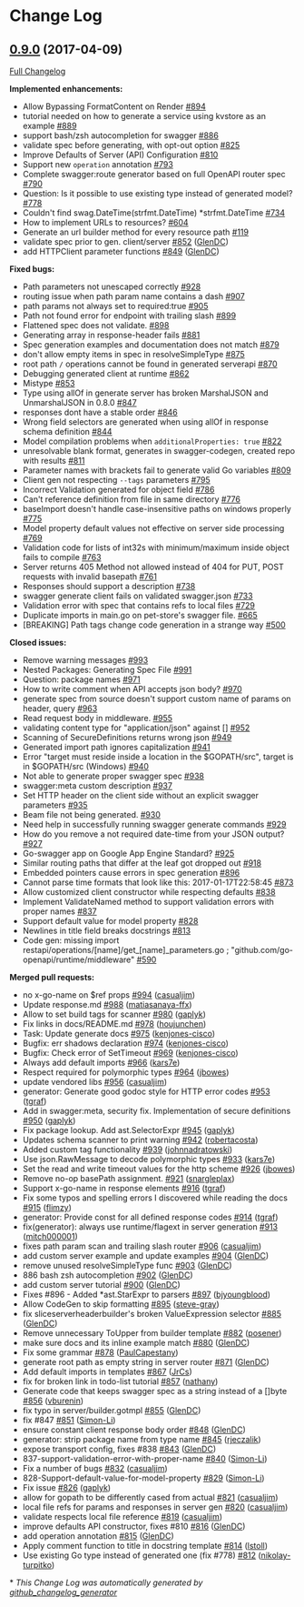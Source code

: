 # Change Log

## [0.9.0](https://github.com/M15t/go-swagger/tree/0.9.0) (2017-04-09)

[Full Changelog](https://github.com/M15t/go-swagger/compare/0.8.0...0.9.0)

**Implemented enhancements:**

- Allow Bypassing FormatContent on Render [\#894](https://github.com/M15t/go-swagger/issues/894)
- tutorial needed on how to generate a service using kvstore as an example [\#889](https://github.com/M15t/go-swagger/issues/889)
- support bash/zsh autocompletion for swagger [\#886](https://github.com/M15t/go-swagger/issues/886)
- validate spec before generating, with opt-out option [\#825](https://github.com/M15t/go-swagger/issues/825)
- Improve Defaults of Server \(API\) Configuration [\#810](https://github.com/M15t/go-swagger/issues/810)
- Support new `operation` annotation [\#793](https://github.com/M15t/go-swagger/issues/793)
- Complete swagger:route generator based on full OpenAPI router spec [\#790](https://github.com/M15t/go-swagger/issues/790)
- Question: Is it possible to use existing type instead of generated model? [\#778](https://github.com/M15t/go-swagger/issues/778)
- Couldn't find swag.DateTime\(strfmt.DateTime\) \*strfmt.DateTime [\#734](https://github.com/M15t/go-swagger/issues/734)
- How to implement URLs to resources? [\#604](https://github.com/M15t/go-swagger/issues/604)
- Generate an url builder method for every resource path [\#119](https://github.com/M15t/go-swagger/issues/119)
- validate spec prior to gen. client/server [\#852](https://github.com/M15t/go-swagger/pull/852) ([GlenDC](https://github.com/GlenDC))
- add HTTPClient parameter functions [\#849](https://github.com/M15t/go-swagger/pull/849) ([GlenDC](https://github.com/GlenDC))

**Fixed bugs:**

- Path parameters not unescaped correctly [\#928](https://github.com/M15t/go-swagger/issues/928)
- routing issue when path param name contains a dash [\#907](https://github.com/M15t/go-swagger/issues/907)
- path params not always set to required:true [\#905](https://github.com/M15t/go-swagger/issues/905)
- Path not found error for endpoint with trailing slash [\#899](https://github.com/M15t/go-swagger/issues/899)
- Flattened spec does not validate. [\#898](https://github.com/M15t/go-swagger/issues/898)
- Generating array in response-header fails [\#881](https://github.com/M15t/go-swagger/issues/881)
- Spec generation examples and documentation does not match [\#879](https://github.com/M15t/go-swagger/issues/879)
- don't allow empty items in spec in resolveSimpleType [\#875](https://github.com/M15t/go-swagger/issues/875)
- root path `/` operations cannot be found in generated serverapi [\#870](https://github.com/M15t/go-swagger/issues/870)
- Debugging generated client at runtime [\#862](https://github.com/M15t/go-swagger/issues/862)
- Mistype [\#853](https://github.com/M15t/go-swagger/issues/853)
- Type using allOf in generate server has broken MarshalJSON and UnmarshalJSON in 0.8.0 [\#847](https://github.com/M15t/go-swagger/issues/847)
- responses dont have a stable order [\#846](https://github.com/M15t/go-swagger/issues/846)
- Wrong field selectors are generated when using allOf in response schema definition [\#844](https://github.com/M15t/go-swagger/issues/844)
- Model compilation problems when `additionalProperties: true` [\#822](https://github.com/M15t/go-swagger/issues/822)
- unresolvable blank format, generates in swagger-codegen, created repo with results [\#811](https://github.com/M15t/go-swagger/issues/811)
- Parameter names with brackets fail to generate valid Go variables [\#809](https://github.com/M15t/go-swagger/issues/809)
- Client gen not respecting `--tags` parameters [\#795](https://github.com/M15t/go-swagger/issues/795)
- Incorrect Validation generated for object field [\#786](https://github.com/M15t/go-swagger/issues/786)
- Can't reference definition from file in same directory [\#776](https://github.com/M15t/go-swagger/issues/776)
- baseImport doesn't handle case-insensitive paths on windows properly [\#775](https://github.com/M15t/go-swagger/issues/775)
- Model property default values not effective on server side processing [\#769](https://github.com/M15t/go-swagger/issues/769)
- Validation code for lists of int32s with minimum/maximum inside object fails to compile [\#763](https://github.com/M15t/go-swagger/issues/763)
- Server returns 405 Method not allowed instead of 404 for PUT, POST requests with invalid basepath [\#761](https://github.com/M15t/go-swagger/issues/761)
- Responses should support a description [\#738](https://github.com/M15t/go-swagger/issues/738)
- swagger generate client fails on validated swagger.json [\#733](https://github.com/M15t/go-swagger/issues/733)
- Validation error with spec that contains refs to local files [\#729](https://github.com/M15t/go-swagger/issues/729)
- Duplicate imports in main.go on pet-store's swagger file. [\#665](https://github.com/M15t/go-swagger/issues/665)
- \[BREAKING\] Path tags change code generation in a strange way [\#500](https://github.com/M15t/go-swagger/issues/500)

**Closed issues:**

- Remove warning messages [\#993](https://github.com/M15t/go-swagger/issues/993)
- Nested Packages: Generating Spec File [\#991](https://github.com/M15t/go-swagger/issues/991)
- Question: package names [\#971](https://github.com/M15t/go-swagger/issues/971)
- How to write comment when API accepts json body? [\#970](https://github.com/M15t/go-swagger/issues/970)
- generate spec from source doesn't support custom name of params on header, query [\#963](https://github.com/M15t/go-swagger/issues/963)
- Read request body in middleware. [\#955](https://github.com/M15t/go-swagger/issues/955)
- validating content type for "application/json" against \[\] [\#952](https://github.com/M15t/go-swagger/issues/952)
- Scanning of SecureDefinitions returns wrong json [\#949](https://github.com/M15t/go-swagger/issues/949)
- Generated import path ignores capitalization [\#941](https://github.com/M15t/go-swagger/issues/941)
- Error "target must reside inside a location in the $GOPATH/src", target is in $GOPATH/src \(Windows\) [\#940](https://github.com/M15t/go-swagger/issues/940)
- Not able to generate proper swagger spec [\#938](https://github.com/M15t/go-swagger/issues/938)
- swagger:meta custom description [\#937](https://github.com/M15t/go-swagger/issues/937)
- Set HTTP header on the client side without an explicit swagger parameters [\#935](https://github.com/M15t/go-swagger/issues/935)
- Beam file not being generated. [\#930](https://github.com/M15t/go-swagger/issues/930)
- Need help in successfully running swagger generate commands [\#929](https://github.com/M15t/go-swagger/issues/929)
- How do you remove a not required date-time from your JSON output? [\#927](https://github.com/M15t/go-swagger/issues/927)
- Go-swagger app on Google App Engine Standard? [\#925](https://github.com/M15t/go-swagger/issues/925)
- Similar routing paths that differ at the leaf got dropped out [\#918](https://github.com/M15t/go-swagger/issues/918)
- Embedded pointers cause errors in spec generation [\#896](https://github.com/M15t/go-swagger/issues/896)
- Cannot parse time formats that look like this: 2017-01-17T22:58:45 [\#873](https://github.com/M15t/go-swagger/issues/873)
- Allow customized client constructor while respecting defaults [\#838](https://github.com/M15t/go-swagger/issues/838)
- Implement ValidateNamed method to support validation errors with proper names [\#837](https://github.com/M15t/go-swagger/issues/837)
- Support default value for model property [\#828](https://github.com/M15t/go-swagger/issues/828)
- Newlines in title field breaks docstrings [\#813](https://github.com/M15t/go-swagger/issues/813)
- Code gen: missing import restapi/operations/\[name\]/get\_\[name\]\_parameters.go ; "github.com/go-openapi/runtime/middleware" [\#590](https://github.com/M15t/go-swagger/issues/590)

**Merged pull requests:**

- no x-go-name on $ref props [\#994](https://github.com/M15t/go-swagger/pull/994) ([casualjim](https://github.com/casualjim))
- Update response.md [\#988](https://github.com/M15t/go-swagger/pull/988) ([matiasanaya-ffx](https://github.com/matiasanaya-ffx))
- Allow to set build tags for scanner [\#980](https://github.com/M15t/go-swagger/pull/980) ([gaplyk](https://github.com/gaplyk))
- Fix links in docs/README.md [\#978](https://github.com/M15t/go-swagger/pull/978) ([houjunchen](https://github.com/houjunchen))
- Task: Update generate docs [\#975](https://github.com/M15t/go-swagger/pull/975) ([kenjones-cisco](https://github.com/kenjones-cisco))
- Bugfix: err shadows declaration [\#974](https://github.com/M15t/go-swagger/pull/974) ([kenjones-cisco](https://github.com/kenjones-cisco))
- Bugfix: Check error of SetTimeout [\#969](https://github.com/M15t/go-swagger/pull/969) ([kenjones-cisco](https://github.com/kenjones-cisco))
- Always add default imports [\#966](https://github.com/M15t/go-swagger/pull/966) ([kars7e](https://github.com/kars7e))
- Respect required for polymorphic types [\#964](https://github.com/M15t/go-swagger/pull/964) ([jbowes](https://github.com/jbowes))
- update vendored libs [\#956](https://github.com/M15t/go-swagger/pull/956) ([casualjim](https://github.com/casualjim))
- generator: Generate good godoc style for HTTP error codes [\#953](https://github.com/M15t/go-swagger/pull/953) ([tgraf](https://github.com/tgraf))
- Add in swagger:meta, security fix. Implementation of secure definitions [\#950](https://github.com/M15t/go-swagger/pull/950) ([gaplyk](https://github.com/gaplyk))
- Fix package lookup. Add ast.SelectorExpr [\#945](https://github.com/M15t/go-swagger/pull/945) ([gaplyk](https://github.com/gaplyk))
- Updates schema scanner to print warning [\#942](https://github.com/M15t/go-swagger/pull/942) ([robertacosta](https://github.com/robertacosta))
- Added custom tag functionality [\#939](https://github.com/M15t/go-swagger/pull/939) ([johnnadratowski](https://github.com/johnnadratowski))
- Use json.RawMessage to decode polymorphic types [\#933](https://github.com/M15t/go-swagger/pull/933) ([kars7e](https://github.com/kars7e))
- Set the read and write timeout values for the http scheme [\#926](https://github.com/M15t/go-swagger/pull/926) ([jbowes](https://github.com/jbowes))
- Remove no-op basePath assignment. [\#921](https://github.com/M15t/go-swagger/pull/921) ([snargleplax](https://github.com/snargleplax))
- Support x-go-name in response elements [\#916](https://github.com/M15t/go-swagger/pull/916) ([tgraf](https://github.com/tgraf))
- Fix some typos and spelling errors I discovered while reading the docs [\#915](https://github.com/M15t/go-swagger/pull/915) ([flimzy](https://github.com/flimzy))
- generator: Provide const for all defined response codes [\#914](https://github.com/M15t/go-swagger/pull/914) ([tgraf](https://github.com/tgraf))
- fix\(generator\): always use runtime/flagext in server generation [\#913](https://github.com/M15t/go-swagger/pull/913) ([mitch000001](https://github.com/mitch000001))
- fixes path param scan and trailing slash router [\#906](https://github.com/M15t/go-swagger/pull/906) ([casualjim](https://github.com/casualjim))
- add custom server example and update examples [\#904](https://github.com/M15t/go-swagger/pull/904) ([GlenDC](https://github.com/GlenDC))
- remove unused resolveSimpleType func [\#903](https://github.com/M15t/go-swagger/pull/903) ([GlenDC](https://github.com/GlenDC))
- 886 bash zsh autocompletion [\#902](https://github.com/M15t/go-swagger/pull/902) ([GlenDC](https://github.com/GlenDC))
- add custom server tutorial [\#900](https://github.com/M15t/go-swagger/pull/900) ([GlenDC](https://github.com/GlenDC))
- Fixes \#896 - Added \*ast.StarExpr to parsers [\#897](https://github.com/M15t/go-swagger/pull/897) ([bjyoungblood](https://github.com/bjyoungblood))
- Allow CodeGen to skip formatting [\#895](https://github.com/M15t/go-swagger/pull/895) ([steve-gray](https://github.com/steve-gray))
- fix sliceserverheaderbuilder's broken ValueExpression selector [\#885](https://github.com/M15t/go-swagger/pull/885) ([GlenDC](https://github.com/GlenDC))
- Remove unnecessary ToUpper from builder template [\#882](https://github.com/M15t/go-swagger/pull/882) ([posener](https://github.com/posener))
- make sure docs and its inline example match [\#880](https://github.com/M15t/go-swagger/pull/880) ([GlenDC](https://github.com/GlenDC))
- Fix some grammar [\#878](https://github.com/M15t/go-swagger/pull/878) ([PaulCapestany](https://github.com/PaulCapestany))
- generate root path as empty string in server router [\#871](https://github.com/M15t/go-swagger/pull/871) ([GlenDC](https://github.com/GlenDC))
- Add default imports in templates [\#867](https://github.com/M15t/go-swagger/pull/867) ([JrCs](https://github.com/JrCs))
- fix for broken link in todo-list tutorial [\#857](https://github.com/M15t/go-swagger/pull/857) ([nathany](https://github.com/nathany))
- Generate code that keeps swagger spec as a string instead of a \[\]byte [\#856](https://github.com/M15t/go-swagger/pull/856) ([vburenin](https://github.com/vburenin))
- fix typo in server/builder.gotmpl [\#855](https://github.com/M15t/go-swagger/pull/855) ([GlenDC](https://github.com/GlenDC))
- fix \#847 [\#851](https://github.com/M15t/go-swagger/pull/851) ([Simon-Li](https://github.com/Simon-Li))
- ensure constant client response body order [\#848](https://github.com/M15t/go-swagger/pull/848) ([GlenDC](https://github.com/GlenDC))
- generator: strip package name from type name [\#845](https://github.com/M15t/go-swagger/pull/845) ([rjeczalik](https://github.com/rjeczalik))
- expose transport config, fixes \#838 [\#843](https://github.com/M15t/go-swagger/pull/843) ([GlenDC](https://github.com/GlenDC))
- 837-support-validation-error-with-proper-name [\#840](https://github.com/M15t/go-swagger/pull/840) ([Simon-Li](https://github.com/Simon-Li))
- Fix a number of bugs [\#832](https://github.com/M15t/go-swagger/pull/832) ([casualjim](https://github.com/casualjim))
- 828-Support-default-value-for-model-property [\#829](https://github.com/M15t/go-swagger/pull/829) ([Simon-Li](https://github.com/Simon-Li))
- Fix issue [\#826](https://github.com/M15t/go-swagger/pull/826) ([gaplyk](https://github.com/gaplyk))
- allow for gopath to be differently cased from actual [\#821](https://github.com/M15t/go-swagger/pull/821) ([casualjim](https://github.com/casualjim))
- local file refs for params and responses in server gen [\#820](https://github.com/M15t/go-swagger/pull/820) ([casualjim](https://github.com/casualjim))
- validate respects local file reference [\#819](https://github.com/M15t/go-swagger/pull/819) ([casualjim](https://github.com/casualjim))
- improve defaults API constructor, fixes \#810 [\#816](https://github.com/M15t/go-swagger/pull/816) ([GlenDC](https://github.com/GlenDC))
- add operation annotation [\#815](https://github.com/M15t/go-swagger/pull/815) ([GlenDC](https://github.com/GlenDC))
- Apply comment function to title in docstring template [\#814](https://github.com/M15t/go-swagger/pull/814) ([lstoll](https://github.com/lstoll))
- Use existing Go type instead of generated one \(fix \#778\) [\#812](https://github.com/M15t/go-swagger/pull/812) ([nikolay-turpitko](https://github.com/nikolay-turpitko))

\* _This Change Log was automatically generated by [github_changelog_generator](https://github.com/skywinder/Github-Changelog-Generator)_

